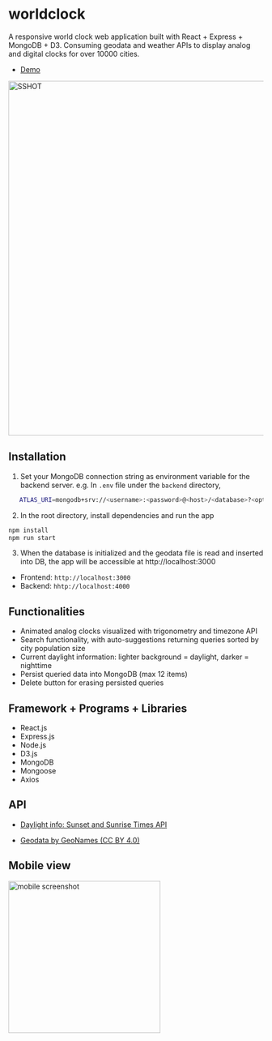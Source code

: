 # worldclock

A responsive world clock web application built with React + Express + MongoDB + D3. Consuming geodata and weather APIs to display analog and digital clocks for over 10000 cities.

* [Demo](https://worldclock-frontend.vercel.app/)

<img width="700" alt="SSHOT" src="https://github.com/gyhn2/worldclock/assets/80073085/49905270-2f8a-4d45-856d-6001fdad14a7">


## Installation
1. Set your MongoDB connection string as environment variable for the backend server.
e.g. In `.env` file under the `backend` directory,
```bash
   ATLAS_URI=mongodb+srv://<username>:<password>@<host>/<database>?<options>
```

2. In the root directory, install dependencies and run the app 
```bash
npm install
npm run start
```

3. When the database is initialized and the geodata file is read and inserted into DB, the app will be accessible at http://localhost:3000

* Frontend: `http://localhost:3000`
* Backend: `hhtp://localhost:4000`

## Functionalities

* Animated analog clocks visualized with trigonometry and timezone API
* Search functionality, with auto-suggestions returning queries sorted by city population size
* Current daylight information: lighter background = daylight, darker = nighttime
* Persist queried data into MongoDB (max 12 items) 
* Delete button for erasing persisted queries

## Framework + Programs + Libraries

* React.js
* Express.js
* Node.js
* D3.js
* MongoDB
* Mongoose
* Axios

## API
* [Daylight info: Sunset and Sunrise Times API](https://sunrisesunset.io/api/)

* [Geodata by GeoNames (CC BY 4.0)](https://public.opendatasoft.com/explore/dataset/geonames-all-cities-with-a-population-1000/information/?disjunctive.cou_name_en&sort=population)


## Mobile view
<img width="300" alt="mobile screenshot" src="https://github.com/gyhn2/worldclock/assets/80073085/6af66fc4-7fb7-47c9-a985-13d65d368afd">


